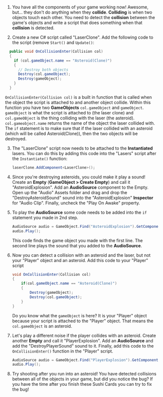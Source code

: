 1. You have all the components of your game working now! Awesome, but... they don't do anything when they **collide**. **Colliding** is when two objects touch each other. You need to detect the **collision** between the game's objects and write a script that does something when that **collision** is detected.

2. Create a new C# script called "LaserClone". Add the following code to the script (remove `Start()` and `Update()`:

  ```csharp
    public void OnCollisionEnter(Collision col)
    {
      if (col.gameObject.name == "Asteroid(Clone)")
      {
        // Destroy both objects
        Destroy(col.gameObject);
        Destroy(gameObject);
      }
    }
  ```
  
  `OnCollisionEnter(Collision col)` is a built in function that is called when the object the script is attached to and another object collide. Within this function you have two **GameObjects** `col.gameObject` and `gameObject`. `gameObject` is what the script is attached to (the laser clone) and `col.gameOBject` is the thing colliding with the laser (the asteroid). `col.gameobject.name` returns the name of the object the laser collided with. The `if` statement is to make sure that if the laser collided with an asteroid (which will be called Asteroid(Clone)), then the two objects will be destroyed.

3. The "LaserClone" script now needs to be attached to the **Instantiated** lasers. You can do this by adding this code into the "Lasers" script after the `Instantiate()` function: 

    ```csharp
    laserClone.AddComponent<LaserClone>();
    ``` 
  
4. Since you're destroying asteroids, you could make it play a sound! Create an **Empty** (**GameObject > Create Empty**) and call it "AsteroidExplosion". Add an **AudioSource** component to the Empty. Open up the "Audio" Assets folder and drag and drop the "DestroyAsteroidSound" sound into the "AsteroidExplosion" **Inspector** for "Audio Clip". Finally, uncheck the "Play On Awake" property. 

5. To play the **AudioSource** some code needs to be added into the `if` statement you made in 2nd step.

    ```csharp
    AudioSource audio = GameObject.Find("AsteroidExplosion").GetComponent<AudioSource>();
    audio.Play();
    ```
    
    This code finds the game object you made with the first line. The second line plays the sound that you added to the **AudioSource**.
    
6. Now you can detect a collision with an asteroid and the laser, but not your "Player" object and an asteroid. Add this code to your "Player" script

    ```csharp
    void OnCollisionEnter(Collision col)
    {
        if(col.gameObject.name == "Asteroid(Clone)")
        {
            Destroy(gameObject);
            Destroy(col.gameObject);
        }
    }
    ```
    Do you know what the `gameObject` is here? It is your "Player" object because your script is attached to the "Player" object. That means the `col.gameObject` is an asteroid.
    
7. Let's play a different noise if the player collides with an asteroid. Create another **Empty** and call it "PlayerExplosion". Add an **AudioSource** and add the "DestroyPlayerSound" sound to it. Finally, add this code to the `OnCollisionEnter()` function in the "Player" script.

    ```csharp
    AudioSource audio = GameObject.Find("PlayerExplosion").GetComponent<AudioSource>();
    audio.Play();
    ```
   
8. Try shooting after you run into an asteroid! 
You have detected collisions between all of the objects in your game, but did you notice the bug? If you have the time after you finish these Sushi Cards you can try to fix the bug!

    
    